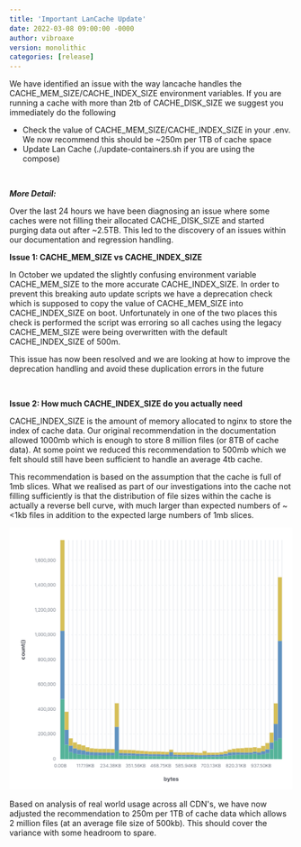 ```yaml
---                                                 
title: 'Important LanCache Update'
date: 2022-03-08 09:00:00 -0000
author: vibroaxe
version: monolithic
categories: [release]
---
```


We have identified an issue with the way lancache handles the CACHE\_MEM\_SIZE/CACHE\_INDEX\_SIZE environment variables. If you are running a cache with more than 2tb of CACHE\_DISK\_SIZE we suggest you immediately do the following

* Check the value of CACHE\_MEM\_SIZE/CACHE\_INDEX\_SIZE in your .env. We now recommend this should be \~250m per 1TB of cache space
* Update Lan Cache (./update-containers.sh if you are using the compose)

&#x200B;

***More Detail:***

Over the last 24 hours we have been diagnosing an issue where some caches were not filling their allocated CACHE\_DISK\_SIZE and started purging data out after \~2.5TB. This led to the discovery of an issues within our documentation and regression handling.

**Issue 1: CACHE\_MEM\_SIZE vs CACHE\_INDEX\_SIZE**

In October we updated the slightly confusing environment variable CACHE\_MEM\_SIZE to the more accurate CACHE\_INDEX\_SIZE. In order to prevent this breaking auto update scripts we have a deprecation check which is supposed to copy the value of CACHE\_MEM\_SIZE into CACHE\_INDEX\_SIZE on boot. Unfortunately in one of the two places this check is performed the script was erroring so all caches using the legacy CACHE\_MEM\_SIZE were being overwritten with the default CACHE\_INDEX\_SIZE of 500m.

This issue has now been resolved and we are looking at how to improve the deprecation handling and avoid these duplication errors in the future

&#x200B;

**Issue 2: How much CACHE\_INDEX\_SIZE do you actually need**

CACHE\_INDEX\_SIZE is the amount of memory allocated to nginx to store the index of cache data. Our original recommendation in the documentation allowed 1000mb which is enough to store 8 million files (or 8TB of cache data). At some point we reduced this recommendation to 500mb which we felt should still have been sufficient to handle an average 4tb cache. 

This recommendation is based on the assumption that the cache is full of 1mb slices. What we realised as part of our investigations into the cache not filling sufficiently is that the distribution of file sizes within the cache is actually a reverse bell curve, with much larger than expected numbers of \~<1kb files in addition to the expected large numbers of 1mb slices. 

![Reverse Bell curve](/img/Reverse-Bell-Curve.png)

Based on analysis of real world usage across all CDN's, we have now adjusted the recommendation to 250m per 1TB of cache data which allows 2 million files (at an average file size of 500kb). This should cover the variance with some headroom to spare.
